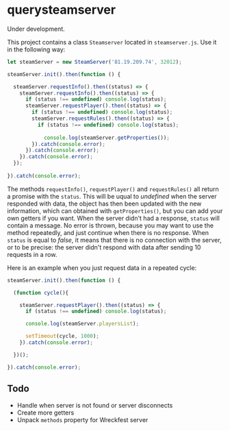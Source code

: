 # querysteamserver

Under development.

This project contains a class `Steamserver` located in `steamserver.js`. Use it in the following way:
```js
let steamServer = new SteamServer('81.19.209.74', 32012);

steamServer.init().then(function () {

  steamServer.requestInfo().then((status) => {
    steamServer.requestInfo().then((status) => {
      if (status !== undefined) console.log(status);
      steamServer.requestPlayer().then((status) => {
        if (status !== undefined) console.log(status);
        steamServer.requestRules().then((status) => {
          if (status !== undefined) console.log(status);
          
            console.log(steamServer.getProperties());
        }).catch(console.error);
      }).catch(console.error);
    }).catch(console.error);
  });
  
}).catch(console.error);
```
The methods `requestInfo()`, `requestPlayer()` and `requestRules()` all return a promise with the `status`. This will be uqual to *undefined* when the server responded with data, the object has then been updated with the new information, which can obtained with `getProperties()`, but you can add your own getters if you want. When the server didn't had a response, `status` will contain a message. No error is thrown, because you may want to use the method repeatedly, and just continue when there is no response. When `status` is equal to *false*, it means that there is no connection with the server, or to be precise: the server didn't respond with data after sending 10 requests in a row.

Here is an example when you just request data in a repeated cycle:

```js
steamServer.init().then(function () {

  (function cycle(){

    steamServer.requestPlayer().then((status) => {
      if (status !== undefined) console.log(status);

      console.log(steamServer.playersList);

      setTimeout(cycle, 1000);
    }).catch(console.error);

  })();

}).catch(console.error);
```

## Todo

- Handle when server is not found or server disconnects
- Create more getters
- Unpack `methods` property for Wreckfest server
